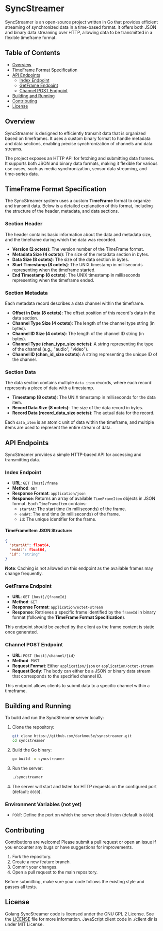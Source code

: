 # SyncStreamer

SyncStreamer is an open-source project written in Go that provides efficient streaming of synchronized data in a time-based format. It offers both JSON and binary data streaming over HTTP, allowing data to be transmitted in a flexible timeframe format.

## Table of Contents
- [Overview](#overview)
- [TimeFrame Format Specification](#timeframe-format-specification)
- [API Endpoints](#api-endpoints)
  - [Index Endpoint](#index-endpoint)
  - [GetFrame Endpoint](#getframe-endpoint)
  - [Channel POST Endpoint](#channel-post-endpoint)
- [Building and Running](#building-and-running)
- [Contributing](#contributing)
- [License](#license)

## Overview

SyncStreamer is designed to efficiently transmit data that is organized based on timeframes. It uses a custom binary format to handle metadata and data sections, enabling precise synchronization of channels and data streams.

The project exposes an HTTP API for fetching and submitting data frames. It supports both JSON and binary data formats, making it flexible for various use cases, such as media synchronization, sensor data streaming, and time-series data.

## TimeFrame Format Specification

The SyncStreamer system uses a custom **TimeFrame** format to organize and transmit data. Below is a detailed explanation of this format, including the structure of the header, metadata, and data sections.

### Section Header

The header contains basic information about the data and metadata size, and the timeframe during which the data was recorded.

- **Version (2 octets)**: The version number of the TimeFrame format.
- **Metadata Size (4 octets)**: The size of the metadata section in bytes.
- **Data Size (8 octets)**: The size of the data section in bytes.
- **Start Timestamp (8 octets)**: The UNIX timestamp in milliseconds representing when the timeframe started.
- **End Timestamp (8 octets)**: The UNIX timestamp in milliseconds representing when the timeframe ended.

### Section Metadata

Each metadata record describes a data channel within the timeframe.

- **Offset in Data (8 octets)**: The offset position of this record's data in the data section.
- **Channel Type Size (4 octets)**: The length of the channel type string (in bytes).
- **Channel ID Size (4 octets)**: The length of the channel ID string (in bytes).
- **Channel Type (chan_type_size octets)**: A string representing the type of the channel (e.g., "audio", "video").
- **Channel ID (chan_id_size octets)**: A string representing the unique ID of the channel.

### Section Data

The data section contains multiple `data_item` records, where each record represents a piece of data with a timestamp.

- **Timestamp (8 octets)**: The UNIX timestamp in milliseconds for the data item.
- **Record Data Size (8 octets)**: The size of the data record in bytes.
- **Record Data (record_data_size octets)**: The actual data for the record.

Each `data_item` is an atomic unit of data within the timeframe, and multiple items are used to represent the entire stream of data.

## API Endpoints

SyncStreamer provides a simple HTTP-based API for accessing and transmitting data.

### Index Endpoint

- **URL**: `GET [host]/frame`
- **Method**: `GET`
- **Response Format**: `application/json`
- **Response**: Returns an array of available `TimeFrameItem` objects in JSON format. Each `TimeFrameItem` contains:
  - `startAt`: The start time (in milliseconds) of the frame.
  - `endAt`: The end time (in milliseconds) of the frame.
  - `id`: The unique identifier for the frame.

#### TimeFrameItem JSON Structure:

```json
{
  "startAt": float64,
  "endAt": float64,
  "id": "string"
}
```

**Note**: Caching is not allowed on this endpoint as the available frames may change frequently.

### GetFrame Endpoint

- **URL**: `GET [host]/{frameId}`
- **Method**: `GET`
- **Response Format**: `application/octet-stream`
- **Response**: Retrieves a specific frame identified by the `frameId` in binary format (following the **TimeFrame Format Specification**).

This endpoint should be cached by the client as the frame content is static once generated.

### Channel POST Endpoint

- **URL**: `POST [host]/channel/{id}`
- **Method**: `POST`
- **Request Format**: Either `application/json` or `application/octet-stream`
- **Request Body**: The body can either be a JSON or binary data stream that corresponds to the specified channel ID.

This endpoint allows clients to submit data to a specific channel within a timeframe.

## Building and Running

To build and run the SyncStreamer server locally:

1. Clone the repository:
   ```sh
   git clone https://github.com/darkmou5e/syncstreamer.git
   cd syncstreamer
   ```

2. Build the Go binary:
   ```sh
   go build -o syncstreamer
   ```

3. Run the server:
   ```sh
   ./syncstreamer
   ```

4. The server will start and listen for HTTP requests on the configured port (default: `8080`).

### Environment Variables (not yet)

- `PORT`: Define the port on which the server should listen (default is `8080`).

## Contributing

Contributions are welcome! Please submit a pull request or open an issue if you encounter any bugs or have suggestions for improvements.

1. Fork the repository.
2. Create a new feature branch.
3. Commit your changes.
4. Open a pull request to the main repository.

Before submitting, make sure your code follows the existing style and passes all tests.

## License

Golang SyncStreamer code is licensed under the GNU GPL 2 License. See the [LICENSE](LICENSE) file for more information.
JavaScript client code in ./client dir is under MIT License.

